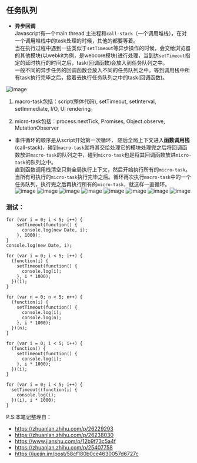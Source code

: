 ## 任务队列

* **异步回调**  
Javascript有一个main thread 主进程和`call-stack`（一个调用堆栈），在对一个调用堆栈中的task处理的时候，其他的都要等着。  
当在执行过程中遇到一些类似于`setTimeout`等异步操作的时候，会交给浏览器的其他模块(以webkit为例，是webcore模块)进行处理，当到达`setTimeout`指定的延时执行的时间之后，task(回调函数)会放入到任务队列之中。  
一般不同的异步任务的回调函数会放入不同的任务队列之中。等到调用栈中所有task执行完毕之后，接着去执行任务队列之中的task(回调函数)。

![image](https://pic2.zhimg.com/80/v2-e902447823cf13e5a547214363233858_hd.jpg)


1. macro-task包括：script(整体代码), setTimeout, setInterval, setImmediate, I/O, UI rendering。

2. micro-task包括：process.nextTick, Promises, Object.observe, MutationObserver

* 事件循环的顺序是从script开始第一次循环，   随后全局上下文进入**函数调用栈**(call-stack)，碰到`macro-task`就将其交给处理它的模块处理完之后将回调函数放进`macro-task`的队列之中，碰到`micro-task`也是将其回调函数放进`micro-task`的队列之中。         
直到函数调用栈清空只剩全局执行上下文，然后开始执行所有的`micro-task`。当所有可执行的`micro-task`执行完毕之后。循环再次执行`macro-task`中的一个任务队列，执行完之后再执行所有的`micro-task`，就这样一直循环。
![image](https://pic1.zhimg.com/80/v2-9e5a3e686df7e84068575121c1ec9fcd_hd.jpg)
![image](https://pic1.zhimg.com/80/v2-1a9a6a95c4a7d3dc45facb5b2545640d_hd.jpg)
![image](https://pic4.zhimg.com/80/v2-4a8c8a73009cc73d5efdb833fdf81b03_hd.jpg)
![image](https://pic3.zhimg.com/80/v2-37a7df54154dd521ced4dae2e3470c22_hd.jpg)
![image](https://pic2.zhimg.com/80/v2-800d6abf4bcdef9a354c9d60f2882a26_hd.jpg)
![image](https://pic4.zhimg.com/80/v2-e804f07a0d9b0436941e3e48550349b9_hd.jpg)
![image](https://pic1.zhimg.com/80/v2-c3c2686ecfa45b21ff3bc99b0252b90b_hd.jpg)
![image](https://pic4.zhimg.com/80/v2-f78ad9009fd2622c139f2da66f61d19b_hd.jpg)  
### 测试：
```
for (var i = 0; i < 5; i++) {
    setTimeout(function() {
      console.log(new Date, i);
    }, 1000);
}
console.log(new Date, i);
```
```
for (var i = 0; i < 5; i++) {
  (function(i) {
    setTimeout(function() {
      console.log(i);
    }, i * 1000);
  })(i);
}
```
```
for (var n = 0; n < 5; n++) {
  (function(i) {
    setTimeout(function() {
      console.log(i);
      console.log(n);
    }, i * 1000);
  })(n);
}
```
```
for (var i = 0; i < 5; i++) {
  (function() {
    setTimeout(function() {
      console.log(i);
    }, i * 1000);
  })(i);
}
```
```
for (var i = 0; i < 5; i++) {
  setTimeout((function(i) {
    console.log(i);
  })(i), i * 1000);
}
```
P.S:本笔记整理自：   
* https://zhuanlan.zhihu.com/p/26229293
* https://zhuanlan.zhihu.com/p/26238030
* https://www.jianshu.com/p/12b9f73c5a4f
* https://zhuanlan.zhihu.com/p/25407758
* https://juejin.im/post/58cf180b0ce4630057d6727c
